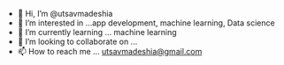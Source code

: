- 👋 Hi, I’m @utsavmadeshia
- 👀 I’m interested in ...app development, machine learning, Data science
- 🌱 I’m currently learning ... machine learning
- 💞️ I’m looking to collaborate on ...
- 📫 How to reach me ... utsavmadeshia@gmail.com

<!---
utsavmadeshia/utsavmadeshia is a ✨ special ✨ repository because its `README.md` (this file) appears on your GitHub profile.
You can click the Preview link to take a look at your changes.
--->
